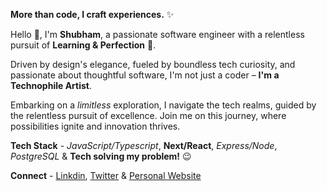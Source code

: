 **More than code, I craft experiences.** ✨

Hello 👋, I'm **Shubham**, a passionate software engineer with a relentless pursuit of **Learning & Perfection** 🧐.

Driven by design's elegance, fueled by boundless tech curiosity, and passionate about thoughtful software, I'm not just a coder – **I'm a Technophile Artist**.

Embarking on a *limitless* exploration, I navigate the tech realms, guided by the relentless pursuit of excellence. Join me on this journey, where possibilities ignite and innovation thrives.

**Tech Stack** - *JavaScript/Typescript*, **Next/React**, *Express/Node*, *PostgreSQL* & **Tech solving my problem!** 😉

**Connect** - [Linkdin](https://www.linkedin.com/in/imskanand/), [Twitter](https://twitter.com/imskanand) & [Personal Website](https://imskanand.vercel.app/)
